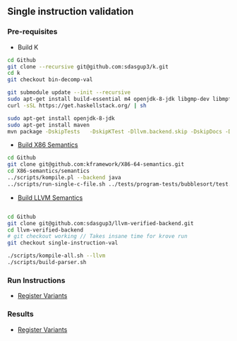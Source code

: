 ## Single instruction validation

### Pre-requisites
  - Build K
  ```bash
  cd Github
  git clone --recursive git@github.com:sdasgup3/k.git
  cd k
  git checkout bin-decomp-val

  git submodule update --init --recursive
  sudo apt-get install build-essential m4 openjdk-8-jdk libgmp-dev libmpfr-dev pkg-config flex z3 libz3-dev maven opam python3 cmake zlib1g-dev libboost-test-dev libyaml-dev libjemalloc-dev
  curl -sSL https://get.haskellstack.org/ | sh

  sudo apt-get install openjdk-8-jdk
  sudo apt-get install maven
  mvn package -DskipTests   -DskipKTest -Dllvm.backend.skip -DskipDocs -Dhaskell.backend.skip
  ```

  - [Build X86 Semantics](https://github.com/kframework/X86-64-semantics#to-compile-the-x86-64-semantics)
  ```bash
  cd Github
  git clone git@github.com:kframework/X86-64-semantics.git
  cd X86-semantics/semantics
  ../scripts/kompile.pl --backend java
  ../scripts/run-single-c-file.sh ../tests/program-tests/bubblesort/test.c java |& tee /tmp/run.log
  ```

  - [Build LLVM Semantics](https://github.com/sdasgup3/llvm-verified-backend)
  ```bash

  cd Github
  git clone git@github.com:sdasgup3/llvm-verified-backend.git
  cd llvm-verified-backend
  # git checkout working // Takes insane time for krove run
  git checkout single-instruction-val

  ./scripts/kompile-all.sh --llvm
  ./scripts/build-parser.sh
  ```

### Run Instructions
  - [Register Variants](https://github.com/sdasgup3/validating-binary-decompilation/tree/master/tests/single_instruction_translation_validation/mcsema/README.md)


### Results
  - [Register Variants](https://github.com/sdasgup3/validating-binary-decompilation/blob/master/tests/single_instruction_translation_validation/mcsema/docs/FailureReasons.md)
